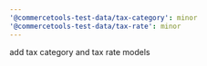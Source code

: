 ```yaml
---
'@commercetools-test-data/tax-category': minor
'@commercetools-test-data/tax-rate': minor
---
```


add tax category and tax rate models
